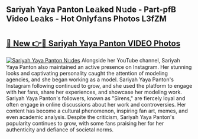 ## Sariyah Yaya Panton Le𝚊ked N𝚞de - Part-pfB Video Le𝚊ks - Hot Onlyf𝚊ns Photos L3fZM

# <h2><a href="http://ac20628.deff.icu/?id=Sariyah+Yaya+Panton">🔗 New 👉🔴 Sariyah Yaya Panton VIDEO Photos</a></h2>

[![Sariyah Yaya Panton N𝚞des](https://i.imgur.com/rIISA9y.gif)](http://ac20628.deff.icu/?id=Sariyah+Yaya+Panton)
Alongside her YouTube channel, Sariyah Yaya Panton also maintained an active presence on Instagram. Her stunning looks and captivating personality caught the attention of modeling agencies, and she began working as a model. Sariyah Yaya Panton's Instagram following continued to grow, and she used the platform to engage with her fans, share her experiences, and showcase her modeling work. Sariyah Yaya Panton's followers, known as "Sirens," are fiercely loyal and often engage in online discussions about her work and controversies. Her content has become a cultural phenomenon, inspiring fan art, memes, and even academic analysis. Despite the criticism, Sariyah Yaya Panton's popularity continues to grow, with some fans praising her for her authenticity and defiance of societal norms.
